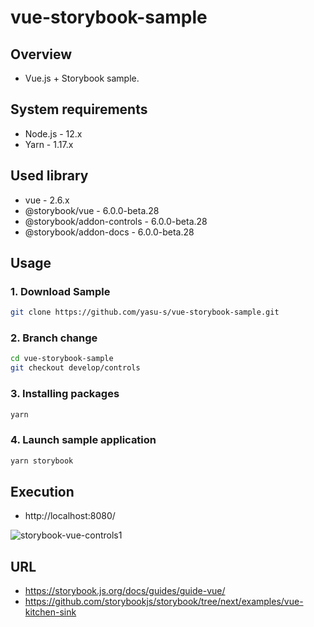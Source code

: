 # vue-storybook-sample

## Overview

- Vue.js + Storybook sample.

## System requirements

- Node.js - 12.x
- Yarn - 1.17.x

## Used library

- vue - 2.6.x
- @storybook/vue - 6.0.0-beta.28
- @storybook/addon-controls - 6.0.0-beta.28
- @storybook/addon-docs - 6.0.0-beta.28

## Usage

### 1. Download Sample

```bash
git clone https://github.com/yasu-s/vue-storybook-sample.git
```

### 2. Branch change

```bash
cd vue-storybook-sample
git checkout develop/controls
```

### 3.  Installing packages

```bash
yarn
```

### 4. Launch sample application

```bash
yarn storybook
```

## Execution 

- http://localhost:8080/

![storybook-vue-controls1](https://user-images.githubusercontent.com/2668146/84210279-3fa87180-aaf3-11ea-9ac4-d824aa4a39c0.gif)

## URL

- https://storybook.js.org/docs/guides/guide-vue/
- https://github.com/storybookjs/storybook/tree/next/examples/vue-kitchen-sink

